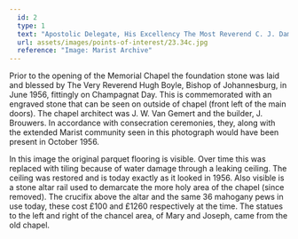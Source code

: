 ```yaml
---
  id: 2
  type: 1
  text: "Apostolic Delegate, His Excellency The Most Reverend C. J. Damiano, officiating Pontifical High Mass at the consecration of the school chapel in October 1956."
  url: assets/images/points-of-interest/23.34c.jpg
  reference: "Image: Marist Archive"
---
```

Prior to the opening of the Memorial Chapel the foundation stone was laid and blessed by The Very Reverend Hugh Boyle, Bishop of Johannesburg, in June 1956, fittingly on Champagnat Day. This is commemorated with an engraved stone that can be seen on outside of chapel (front left of the main doors). The chapel architect was J. W. Van Gemert and the builder, J. Brouwers. In accordance with consecration ceremonies, they, along with the extended Marist community seen in this photograph would have been present in October 1956\.

In this image the original parquet flooring is visible. Over time this was replaced with tiling because of water damage through a leaking ceiling. The ceiling was restored and is today exactly as it looked in 1956\. Also visible is a stone altar rail used to demarcate the more holy area of the chapel (since removed). The crucifix above the altar and the same 36 mahogany pews in use today, these cost £100 and £1260 respectively at the time. The statues to the left and right of the chancel area, of Mary and Joseph, came from the old chapel.
        